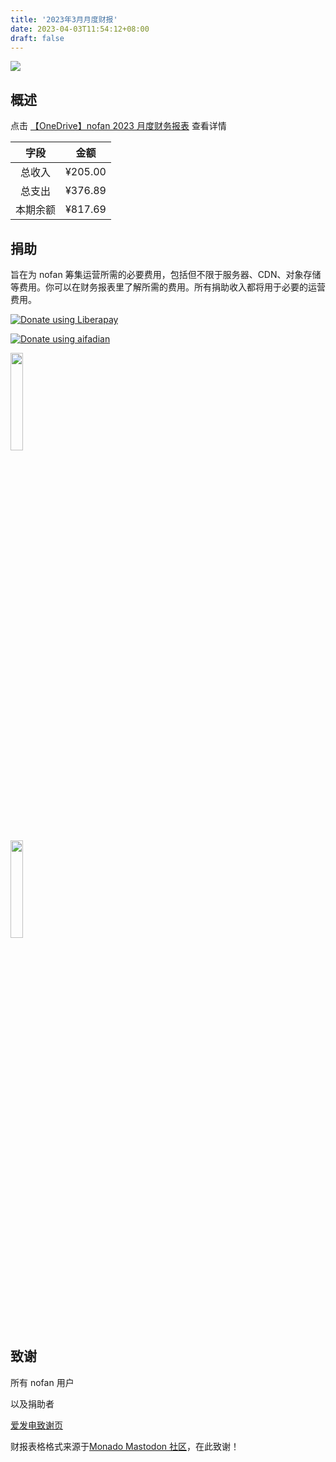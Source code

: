 ```yaml
---
title: '2023年3月月度财报'
date: 2023-04-03T11:54:12+08:00
draft: false
---
```


<img src="https://www.androidauthority.com/wp-content/uploads/2019/11/mastodon-social-network.jpg" />

## 概述

点击 [【OneDrive】nofan 2023 月度财务报表](https://1drv.ms/x/s!Amjhgi5Gq9pNiCi5mJfV3X4k-HQ4?e=cTJ2u6) 查看详情

|   字段   |  金额   |
| :------: | :-----: |
|  总收入  | ¥205.00 |
|  总支出  | ¥376.89 |
| 本期余额 | ¥817.69 |

## 捐助

旨在为 nofan 筹集运营所需的必要费用，包括但不限于服务器、CDN、对象存储等费用。你可以在财务报表里了解所需的费用。所有捐助收入都将用于必要的运营费用。

<p><a href="https://zh.liberapay.com/nofan/"><img src="https://liberapay.com/assets/widgets/donate.svg" alt="Donate using Liberapay"></a>  </p>

<p><a href="https://afdian.net/a/twoheart"><img src="https://afdian.net/static/img/logo/logo.png" alt="Donate using aifadian"></a>  </p>

<img src="https://i.nofan.xyz/blog/finance/wechatpay.jpg" width="20%" class="medium-zoom-image">
<br />
<img src="https://i.nofan.xyz/blog/finance/alipay.jpg" width="20%" class="medium-zoom-image">

## 致谢

所有 nofan 用户

以及捐助者

[爱发电致谢页](https://afdian.net/@twoheart/thank?year=2023&month=3)

财报表格格式来源于[Monado Mastodon 社区](https://monado.ren/about/more)，在此致谢！

